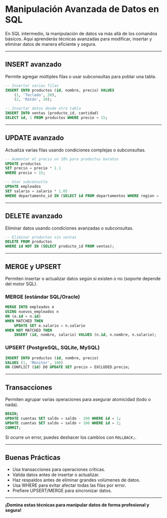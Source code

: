 # Manipulación Avanzada de Datos en SQL

En SQL intermedio, la manipulación de datos va más allá de los comandos básicos. Aquí aprenderás técnicas avanzadas para modificar, insertar y eliminar datos de manera eficiente y segura.

---

## INSERT avanzado

Permite agregar múltiples filas o usar subconsultas para poblar una tabla.

```sql
-- Insertar varias filas
INSERT INTO productos (id, nombre, precio) VALUES
	(1, 'Teclado', 20),
	(2, 'Ratón', 10);

-- Insertar datos desde otra tabla
INSERT INTO ventas (producto_id, cantidad)
SELECT id, 1 FROM productos WHERE precio < 15;
```

---

## UPDATE avanzado

Actualiza varias filas usando condiciones complejas o subconsultas.

```sql
-- Aumentar el precio un 10% para productos baratos
UPDATE productos
SET precio = precio * 1.1
WHERE precio < 15;

-- Usar subconsulta
UPDATE empleados
SET salario = salario * 1.05
WHERE departamento_id IN (SELECT id FROM departamentos WHERE region = 'Norte');
```

---

## DELETE avanzado

Eliminar datos usando condiciones avanzadas o subconsultas.

```sql
-- Eliminar productos sin ventas
DELETE FROM productos
WHERE id NOT IN (SELECT producto_id FROM ventas);
```

---

## MERGE y UPSERT

Permiten insertar o actualizar datos según si existen o no (soporte depende del motor SQL).

### MERGE (estándar SQL/Oracle)

```sql
MERGE INTO empleados e
USING nuevos_empleados n
ON (e.id = n.id)
WHEN MATCHED THEN
	UPDATE SET e.salario = n.salario
WHEN NOT MATCHED THEN
	INSERT (id, nombre, salario) VALUES (n.id, n.nombre, n.salario);
```

### UPSERT (PostgreSQL, SQLite, MySQL)

```sql
INSERT INTO productos (id, nombre, precio)
VALUES (1, 'Monitor', 100)
ON CONFLICT (id) DO UPDATE SET precio = EXCLUDED.precio;
```

---

## Transacciones

Permiten agrupar varias operaciones para asegurar atomicidad (todo o nada).

```sql
BEGIN;
UPDATE cuentas SET saldo = saldo - 100 WHERE id = 1;
UPDATE cuentas SET saldo = saldo + 100 WHERE id = 2;
COMMIT;
```

Si ocurre un error, puedes deshacer los cambios con `ROLLBACK;`.

---

## Buenas Prácticas

- Usa transacciones para operaciones críticas.
- Valida datos antes de insertar o actualizar.
- Haz respaldos antes de eliminar grandes volúmenes de datos.
- Usa WHERE para evitar afectar todas las filas por error.
- Prefiere UPSERT/MERGE para sincronizar datos.

---

**¡Domina estas técnicas para manipular datos de forma profesional y segura!**
